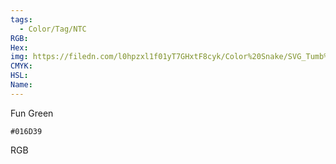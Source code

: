 ```yaml
---
tags:
  - Color/Tag/NTC
RGB:
Hex:
img: https://filedn.com/l0hpzxl1f01yT7GHxtF8cyk/Color%20Snake/SVG_Tumb%20Mass%20No%20Name/016D39.svg
CMYK:
HSL:
Name:
---
```

Fun Green
```palette
#016D39
```
RGB
